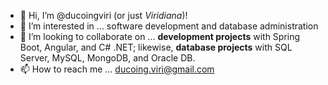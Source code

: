 - 👋 Hi, I’m @ducoingviri (or just _Viridiana_)!
- 👀 I’m interested in ... software development and database administration
- 💞️ I’m looking to collaborate on ... **development projects** with Spring Boot, Angular, and C# .NET; likewise, **database projects** with SQL Server, MySQL, MongoDB, and Oracle DB. 
- 📫 How to reach me ... ducoing.viri@gmail.com

<!---
ducoingviri/ducoingviri is a ✨ special ✨ repository because its `README.md` (this file) appears on your GitHub profile.
You can click the Preview link to take a look at your changes.
--->
